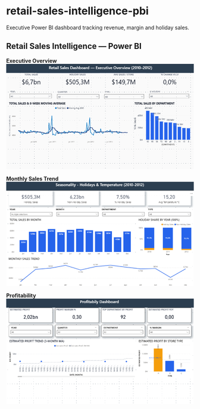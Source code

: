 # retail-sales-intelligence-pbi
Executive Power BI dashboard tracking revenue, margin and holiday sales.


## Retail Sales Intelligence — Power BI

**Executive Overview**
![Executive Overview](images/executive-overview.png)

**Monthly Sales Trend**
![Monthly Sales Trend](images/monthly-trend.png)

**Profitability**
![Profitability](images/profitability.png)
